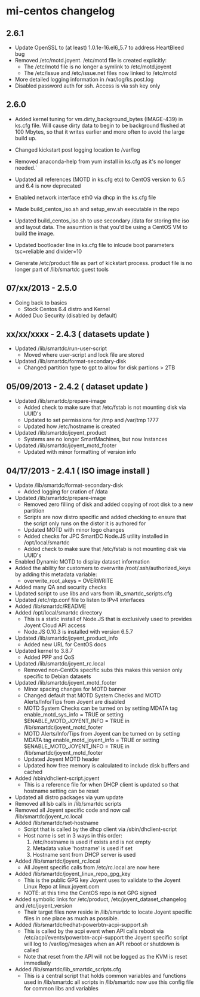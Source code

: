 # mi-centos changelog

## 2.6.1
- Update OpenSSL to (at least) 1.0.1e-16.el6_5.7 to address HeartBleed bug
- Removed /etc/motd.joyent. /etc/motd file is created explicitly:
    - The /etc/motd file is no longer a symlink to /etc/motd.joyent
    - The /etc/issue and /etc/issue.net files now linked to /etc/motd
- More detailed logging information in /var/log/ks.post.log
- Disabled password auth for ssh. Access is via ssh key only

## 2.6.0

- Added kernel tuning for vm.dirty_background_bytes (IMAGE-439) in ks.cfg file.
Will cause dirty data to begin to be background flushed at 100 Mbytes, so that
it writes earlier and more often to avoid the large build up. 

- Changed kickstart post logging location to /var/log

- Removed anaconda-help from yum install in ks.cfg as it's no longer needed.`

- Updated all references (MOTD in ks.cfg etc) to CentOS version to 6.5 and 6.4 
is now deprecated

- Enabled network interface eth0 via dhcp in the ks.cfg file

- Made build_centos_iso.sh and setup_env.sh executable in the repo

- Updated build_centos_iso.sh to use secondary /data for storing the iso and 
layout data. The assumtion is that you'd be using a CentOS VM to build the 
image.

- Updated bootloader line in ks.cfg file to inlcude boot parameters 
  tsc=reliable and divider=10

- Generate /etc/product file as part of kickstart process. product file is no
  longer part of /lib/smartdc guest tools

## 07/xx/2013 - 2.5.0
- Going back to basics
    - Stock Centos 6.4 distro and Kernel
- Added Duo Security (disabled by default)

## xx/xx/xxxx - 2.4.3 ( datasets update )
- Updated /lib/smartdc/run-user-script
    - Moved where user-script and lock file are stored
- Updated /lib/smartdc/format-secondary-disk
    - Changed partition type to gpt to allow for disk partions > 2TB

## 05/09/2013 - 2.4.2 ( dataset update )
- Updated /lib/smartdc/prepare-image
    - Added check to make sure that /etc/fstab is not mounting disk via UUID's
    - Updated to set permissions for /tmp and /var/tmp 1777
    - Updated how /etc/hostname is created
- Updated /lib/smartdc/joyent_product
    - Systems are no longer SmartMachines, but now Instances
- Updated /lib/smartdc/joyent_motd_footer
    - Updated with minor formatting of version info

## 04/17/2013 - 2.4.1 ( ISO image install )
- Update /lib/smartdc/format-secondary-disk
    - Added logging for cration of /data
- Updated /lib/smartdc/prepare-image
    - Removed zero filling of disk and added copying of root disk to a new partition
    - Scripts are now distro specific and added checking to ensure that the script only runs on the distor it is authored for
    - Updated MOTD with minor logo changes
    - Added checks for JPC SmartDC Node.JS utility installed in /opt/local/smartdc
    - Added check to make sure that /etc/fstab is not mounting disk via UUID's
- Enabled Dynamic MOTD to display dataset information
- Added the ability for customers to overwrite /root/.ssh/authorized_keys by adding this metadata variable:
    - overwrite_root_akeys = OVERWRITE
- Added many QA and security checks
- Updated script to use libs and vars from lib_smartdc_scripts.cfg
- Updated /etc/ntp.conf file to listen to IPv4 interfaces
- Added /lib/smartdc/README
- Added /opt/local/smartdc directory
    - This is a static install of Node.JS that is exclusively used to provides Joyent Cloud API access
    - Node.JS 0.10.3 is installed with version 6.5.7
- Updated /lib/smartdc/joyent_product_info
    - Added new URL for CentOS docs
- Updated kernel to 3.8.7
    - Added PPP and QoS 
- Updated /lib/smartdc/joyent_rc.local
    - Removed non-CentOs specific subs this makes this version only specific to Debian datasets
- Updated /lib/smartdc/joyent_motd_footer
    - Minor spacing changes for MOTD banner
    - Changed default that MOTD System Checks and MOTD Alerts/Info/Tips from Joyent are disabled
    - MOTD System Checks can be turned on by setting MDATA tag enable_motd_sys_info = TRUE
     or setting $ENABLE_MOTD_JOYENT_INFO = TRUE in /lib/smartdc/joyent_motd_footer
    - MOTD Alerts/Info/Tips from Joyent can be turned on by setting MDATA tag enable_motd_joyent_info = TRUE
     or setting $ENABLE_MOTD_JOYENT_INFO = TRUE in /lib/smartdc/joyent_motd_footer
    - Updated Joyent MOTD header
    - Updated how free memory is calculated to include disk buffers and cached
- Added /sbin/dhclient-script.joyent
    - This is a reference file for when DHCP client is updated so that hostname setting can be reset
- Updated all distro packages via yum update
- Removed all lsb calls in /lib/smartdc scripts
- Removed all Joyent specific code and now call /lib/smartdc/joyent_rc.local
- Added /lib/smartdc/set-hostname
    - Script that is called by the dhcp client via /sbin/dhclient-script
    - Host name is set in 3 ways in this order:
        1. /etc/hostname is used if exists and is not empty
        2. Metadata value 'hostname' is used if set
        3. Hostname sent from DHCP server is used
- Added /lib/smartdc/joyent_rc.local
    - All Joyent specific calls from /etc/rc.local are now here
- Added /lib/smartdc/joyent_linux_repo_gpg_key
    - This is the public GPG key Joyent uses to validate to the Joyent Linux Repo at linux.joyent.com
    - NOTE: at this time the CentOS repo is not GPG signed
- Added symbolic links for /etc/product, /etc/joyent_dataset_changelog and /etc/joyent_version
    - Their target files now reside in /lib/smartdc to locate Joyent specific files in one place as much as possible.
- Added /lib/smartdc/redhat-powerbtn-acpi-support.sh
    - This is called by the acpi event when API calls reboot via /etc/acpi/events/powerbtn-acpi-support the Joyent specific script will log to /var/log/mesages when an API reboot or shutdown is called
    - Note that reset from the API will not be logged as the KVM is reset immediatly
- Added /lib/smartdc/lib_smartdc_scripts.cfg
    - This is a central script that holds common variables and functions used in /lib/smartdc all scripts in /lib/smartdc now use this config file for common libs and variables

